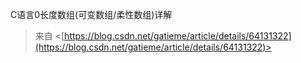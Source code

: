 C语言0长度数组(可变数组/柔性数组)详解
 > 来自 <[https://blog.csdn.net/gatieme/article/details/64131322](https://blog.csdn.net/gatieme/article/details/64131322)>